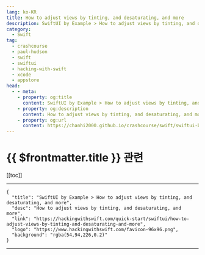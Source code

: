 ```yaml
---
lang: ko-KR
title: How to adjust views by tinting, and desaturating, and more
description: SwiftUI by Example > How to adjust views by tinting, and desaturating, and more
category:
  - Swift
tag: 
  - crashcourse
  - paul-hudson
  - swift
  - swiftui
  - hacking-with-swift
  - xcode
  - appstore
head:
  - - meta:
    - property: og:title
      content: SwiftUI by Example > How to adjust views by tinting, and desaturating, and more
    - property: og:description
      content: How to adjust views by tinting, and desaturating, and more
    - property: og:url
      content: https://chanhi2000.github.io/crashcourse/swift/swiftui-by-example/16-transforming-views/how-to-adjust-views-by-tinting-and-desaturating-and-more.html
---
```


# {{ $frontmatter.title }} 관련

[[toc]]

---

```component VPCard
{
  "title": "SwiftUI by Example > How to adjust views by tinting, and desaturating, and more",
  "desc": "How to adjust views by tinting, and desaturating, and more",
  "link": "https://hackingwithswift.com/quick-start/swiftui/how-to-adjust-views-by-tinting-and-desaturating-and-more",
  "logo": "https://www.hackingwithswift.com/favicon-96x96.png",
  "background": "rgba(54,94,226,0.2)"
}
```

---

<TagLinks />